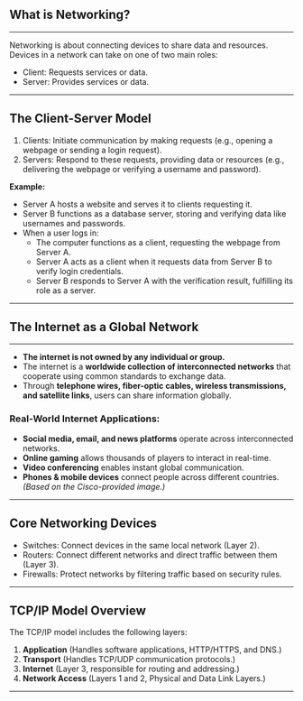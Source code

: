## What is Networking?
---

Networking is about connecting devices to share <span class="emphasis">data</span> and <span class="secondEmphasis">resources</span>. Devices in a network can take on one of two main roles:

- <span class="emphasis">Client</span>: <span class="emphasis">Requests</span> <span class="secondEmphasis">services</span> or <span class="secondEmphasis">data</span>.
- <span class="emphasis">Server</span>: <span class="emphasis">Provides</span> <span class="secondEmphasis">services</span> or <span class="secondEmphasis">data</span>.

---
## The Client-Server Model

1. <span class="emphasis">Clients</span>: <span class="emphasis">Initiate</span> <span class="secondEmphasis">communication</span> by making <span class="secondEmphasis">requests</span> (e.g., opening a <span class="secondEmphasis">webpage</span> or sending a <span class="secondEmphasis">login request</span>).
2. <span class="emphasis">Servers</span>: <span class="emphasis">Respond</span> to these <span class="secondEmphasis">requests</span>, providing <span class="secondEmphasis">data</span> or <span class="secondEmphasis">resources</span> (e.g., delivering the <span class="secondEmphasis">webpage</span> or verifying a <span class="secondEmphasis">username and password</span>).

**Example:**
- <span class="emphasis">Server A</span> hosts a <span class="secondEmphasis">website</span> and serves it to <span class="emphasis">clients</span> requesting it.
- <span class="emphasis">Server B</span> functions as a <span class="emphasis">database server</span>, storing and verifying <span class="secondEmphasis">data</span> like <span class="emphasis">usernames</span> and <span class="secondEmphasis">passwords</span>.
- When a user logs in:
  - The <span class="emphasis">computer</span> functions as a <span class="emphasis">client</span>, requesting the webpage from <span class="emphasis">Server A</span>.
  - <span class="emphasis">Server A</span> acts as a <span class="emphasis">client</span> when it requests <span class="secondEmphasis">data</span> from <span class="emphasis">Server B</span> to verify login credentials.
  - <span class="emphasis">Server B</span> responds to <span class="emphasis">Server A</span> with the verification result, fulfilling its role as a <span class="emphasis">server</span>.

---
## The Internet as a Global Network
---
- **The internet is not owned by any individual or group.**  
- The internet is a **worldwide collection of interconnected networks** that cooperate using common standards to exchange data.  
- Through **telephone wires, fiber-optic cables, wireless transmissions, and satellite links**, users can share information globally.  

### Real-World Internet Applications:
- **Social media, email, and news platforms** operate across interconnected networks.
- **Online gaming** allows thousands of players to interact in real-time.
- **Video conferencing** enables instant global communication.
- **Phones & mobile devices** connect people across different countries.  
*(Based on the Cisco-provided image.)*

---
## Core Networking Devices

- <span class="emphasis">Switches</span>: <span class="emphasis">Connect</span> devices in the same <span class="secondEmphasis">local network</span> (Layer 2).
- <span class="emphasis">Routers</span>: <span class="emphasis">Connect</span> different <span class="secondEmphasis">networks</span> and direct <span class="secondEmphasis">traffic</span> between them (Layer 3).
- <span class="emphasis">Firewalls</span>: <span class="emphasis">Protect</span> networks by filtering <span class="secondEmphasis">traffic</span> based on <span class="secondEmphasis">security rules</span>.

---
## TCP/IP Model Overview

The TCP/IP model includes the following layers:
1. **Application** (Handles software applications, HTTP/HTTPS, and DNS.)
2. **Transport** (Handles TCP/UDP communication protocols.)
3. **Internet** (Layer 3, responsible for routing and addressing.)
4. **Network Access** (Layers 1 and 2, Physical and Data Link Layers.)

---
